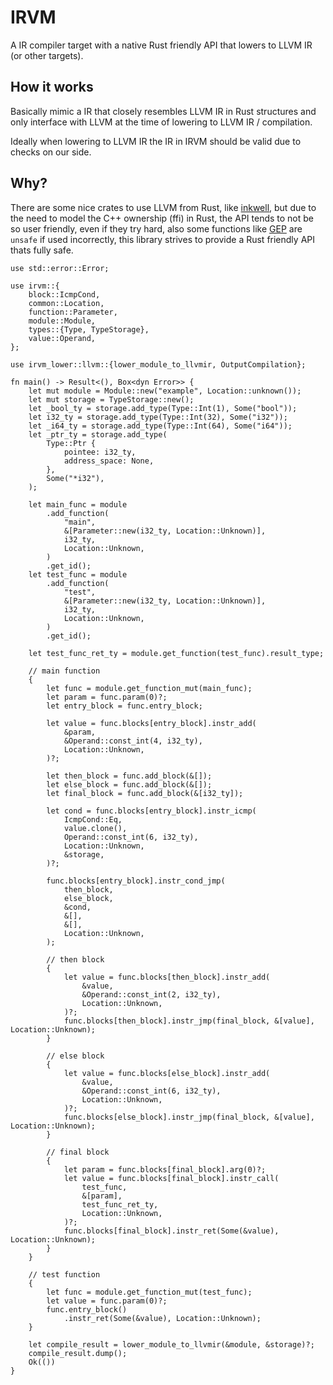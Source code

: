 # IRVM

A IR compiler target with a native Rust friendly API that lowers to LLVM IR (or other targets).

## How it works

Basically mimic a IR that closely resembles LLVM IR in Rust structures and only interface with LLVM at the time of lowering to LLVM IR / compilation.

Ideally when lowering to LLVM IR the IR in IRVM should be valid due to checks on our side.

## Why?

There are some nice crates to use LLVM from Rust, like [inkwell](https://github.com/TheDan64/inkwell), but due to the need to model the C++ ownership (ffi) in Rust, the API tends to not be so user friendly, even if they try hard, also some functions like [GEP](https://thedan64.github.io/inkwell/inkwell/builder/struct.Builder.html#method.build_gep) are `unsafe` if used incorrectly, this library strives to provide a Rust friendly API thats fully safe.

```rust,ignore
use std::error::Error;

use irvm::{
    block::IcmpCond,
    common::Location,
    function::Parameter,
    module::Module,
    types::{Type, TypeStorage},
    value::Operand,
};

use irvm_lower::llvm::{lower_module_to_llvmir, OutputCompilation};

fn main() -> Result<(), Box<dyn Error>> {
    let mut module = Module::new("example", Location::unknown());
    let mut storage = TypeStorage::new();
    let _bool_ty = storage.add_type(Type::Int(1), Some("bool"));
    let i32_ty = storage.add_type(Type::Int(32), Some("i32"));
    let _i64_ty = storage.add_type(Type::Int(64), Some("i64"));
    let _ptr_ty = storage.add_type(
        Type::Ptr {
            pointee: i32_ty,
            address_space: None,
        },
        Some("*i32"),
    );

    let main_func = module
        .add_function(
            "main",
            &[Parameter::new(i32_ty, Location::Unknown)],
            i32_ty,
            Location::Unknown,
        )
        .get_id();
    let test_func = module
        .add_function(
            "test",
            &[Parameter::new(i32_ty, Location::Unknown)],
            i32_ty,
            Location::Unknown,
        )
        .get_id();

    let test_func_ret_ty = module.get_function(test_func).result_type;

    // main function
    {
        let func = module.get_function_mut(main_func);
        let param = func.param(0)?;
        let entry_block = func.entry_block;

        let value = func.blocks[entry_block].instr_add(
            &param,
            &Operand::const_int(4, i32_ty),
            Location::Unknown,
        )?;

        let then_block = func.add_block(&[]);
        let else_block = func.add_block(&[]);
        let final_block = func.add_block(&[i32_ty]);

        let cond = func.blocks[entry_block].instr_icmp(
            IcmpCond::Eq,
            value.clone(),
            Operand::const_int(6, i32_ty),
            Location::Unknown,
            &storage,
        )?;

        func.blocks[entry_block].instr_cond_jmp(
            then_block,
            else_block,
            &cond,
            &[],
            &[],
            Location::Unknown,
        );

        // then block
        {
            let value = func.blocks[then_block].instr_add(
                &value,
                &Operand::const_int(2, i32_ty),
                Location::Unknown,
            )?;
            func.blocks[then_block].instr_jmp(final_block, &[value], Location::Unknown);
        }

        // else block
        {
            let value = func.blocks[else_block].instr_add(
                &value,
                &Operand::const_int(6, i32_ty),
                Location::Unknown,
            )?;
            func.blocks[else_block].instr_jmp(final_block, &[value], Location::Unknown);
        }

        // final block
        {
            let param = func.blocks[final_block].arg(0)?;
            let value = func.blocks[final_block].instr_call(
                test_func,
                &[param],
                test_func_ret_ty,
                Location::Unknown,
            )?;
            func.blocks[final_block].instr_ret(Some(&value), Location::Unknown);
        }
    }

    // test function
    {
        let func = module.get_function_mut(test_func);
        let value = func.param(0)?;
        func.entry_block()
            .instr_ret(Some(&value), Location::Unknown);
    }

    let compile_result = lower_module_to_llvmir(&module, &storage)?;
    compile_result.dump();
    Ok(())
}
```
